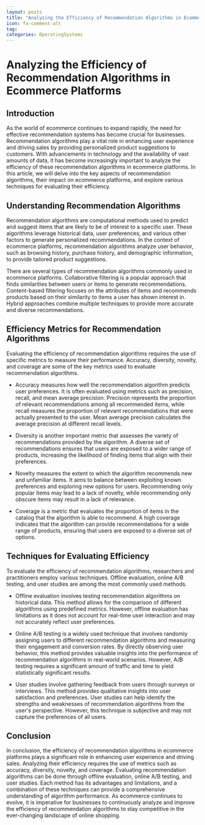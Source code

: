 ```yaml
---
layout: posts
title: "Analyzing the Efficiency of Recommendation Algorithms in Ecommerce Platforms"
icon: fa-comment-alt
tag:      
categories: OperatingSystems
---
```



# Analyzing the Efficiency of Recommendation Algorithms in Ecommerce Platforms

## Introduction

As the world of ecommerce continues to expand rapidly, the need for effective recommendation systems has become crucial for businesses. Recommendation algorithms play a vital role in enhancing user experience and driving sales by providing personalized product suggestions to customers. With advancements in technology and the availability of vast amounts of data, it has become increasingly important to analyze the efficiency of these recommendation algorithms in ecommerce platforms. In this article, we will delve into the key aspects of recommendation algorithms, their impact on ecommerce platforms, and explore various techniques for evaluating their efficiency.

## Understanding Recommendation Algorithms

Recommendation algorithms are computational methods used to predict and suggest items that are likely to be of interest to a specific user. These algorithms leverage historical data, user preferences, and various other factors to generate personalized recommendations. In the context of ecommerce platforms, recommendation algorithms analyze user behavior, such as browsing history, purchase history, and demographic information, to provide tailored product suggestions.

There are several types of recommendation algorithms commonly used in ecommerce platforms. Collaborative filtering is a popular approach that finds similarities between users or items to generate recommendations. Content-based filtering focuses on the attributes of items and recommends products based on their similarity to items a user has shown interest in. Hybrid approaches combine multiple techniques to provide more accurate and diverse recommendations.

## Efficiency Metrics for Recommendation Algorithms

Evaluating the efficiency of recommendation algorithms requires the use of specific metrics to measure their performance. Accuracy, diversity, novelty, and coverage are some of the key metrics used to evaluate recommendation algorithms.

- Accuracy measures how well the recommendation algorithm predicts user preferences. It is often evaluated using metrics such as precision, recall, and mean average precision. Precision represents the proportion of relevant recommendations among all recommended items, while recall measures the proportion of relevant recommendations that were actually presented to the user. Mean average precision calculates the average precision at different recall levels.

- Diversity is another important metric that assesses the variety of recommendations provided by the algorithm. A diverse set of recommendations ensures that users are exposed to a wider range of products, increasing the likelihood of finding items that align with their preferences.

- Novelty measures the extent to which the algorithm recommends new and unfamiliar items. It aims to balance between exploiting known preferences and exploring new options for users. Recommending only popular items may lead to a lack of novelty, while recommending only obscure items may result in a lack of relevance.

- Coverage is a metric that evaluates the proportion of items in the catalog that the algorithm is able to recommend. A high coverage indicates that the algorithm can provide recommendations for a wide range of products, ensuring that users are exposed to a diverse set of options.

## Techniques for Evaluating Efficiency

To evaluate the efficiency of recommendation algorithms, researchers and practitioners employ various techniques. Offline evaluation, online A/B testing, and user studies are among the most commonly used methods.

- Offline evaluation involves testing recommendation algorithms on historical data. This method allows for the comparison of different algorithms using predefined metrics. However, offline evaluation has limitations as it does not account for real-time user interaction and may not accurately reflect user preferences.

- Online A/B testing is a widely used technique that involves randomly assigning users to different recommendation algorithms and measuring their engagement and conversion rates. By directly observing user behavior, this method provides valuable insights into the performance of recommendation algorithms in real-world scenarios. However, A/B testing requires a significant amount of traffic and time to yield statistically significant results.

- User studies involve gathering feedback from users through surveys or interviews. This method provides qualitative insights into user satisfaction and preferences. User studies can help identify the strengths and weaknesses of recommendation algorithms from the user's perspective. However, this technique is subjective and may not capture the preferences of all users.

## Conclusion

In conclusion, the efficiency of recommendation algorithms in ecommerce platforms plays a significant role in enhancing user experience and driving sales. Analyzing their efficiency requires the use of metrics such as accuracy, diversity, novelty, and coverage. Evaluating recommendation algorithms can be done through offline evaluation, online A/B testing, and user studies. Each method has its advantages and limitations, and a combination of these techniques can provide a comprehensive understanding of algorithm performance. As ecommerce continues to evolve, it is imperative for businesses to continuously analyze and improve the efficiency of recommendation algorithms to stay competitive in the ever-changing landscape of online shopping.